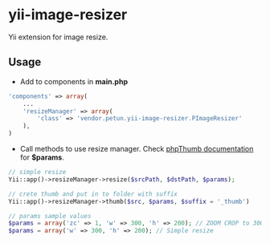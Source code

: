 yii-image-resizer
=================

Yii extension for image resize.

Usage
--

- Add to components in **main.php**

```php
'components' => array(
    ...
    'resizeManager' => array(
    	'class' => 'vendor.petun.yii-image-resizer.PImageResizer'
	),
)
```

- Call methods to use resize manager. Check [phpThumb documentation] for **$params**.

```php
// simple resize
Yii::app()->resizeManager->resize($srcPath, $dstPath, $params);

// crete thumb and put in to folder with suffix
Yii::app()->resizeManager->thumb($src, $params, $suffix = '_thumb')

// params sample values
$params = array('zc' => 1, 'w' => 300, 'h' => 200); // ZOOM CROP to 300x200
$params = array('w' => 300, 'h' => 200); // Simple resize
```

[phpThumb documentation]:http://phpthumb.sourceforge.net/demo/docs/phpthumb.readme.txt
